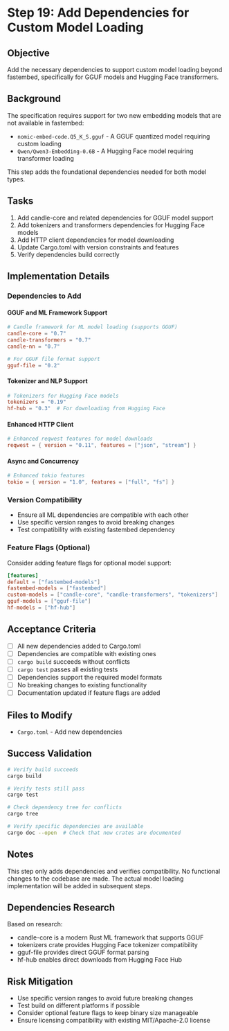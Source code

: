 # Step 19: Add Dependencies for Custom Model Loading

## Objective
Add the necessary dependencies to support custom model loading beyond fastembed, specifically for GGUF models and Hugging Face transformers.

## Background
The specification requires support for two new embedding models that are not available in fastembed:
- `nomic-embed-code.Q5_K_S.gguf` - A GGUF quantized model requiring custom loading
- `Qwen/Qwen3-Embedding-0.6B` - A Hugging Face model requiring transformer loading

This step adds the foundational dependencies needed for both model types.

## Tasks
1. Add candle-core and related dependencies for GGUF model support
2. Add tokenizers and transformers dependencies for Hugging Face models
3. Add HTTP client dependencies for model downloading
4. Update Cargo.toml with version constraints and features
5. Verify dependencies build correctly

## Implementation Details

### Dependencies to Add

#### GGUF and ML Framework Support
```toml
# Candle framework for ML model loading (supports GGUF)
candle-core = "0.7"
candle-transformers = "0.7"
candle-nn = "0.7"

# For GGUF file format support
gguf-file = "0.2"
```

#### Tokenizer and NLP Support
```toml
# Tokenizers for Hugging Face models
tokenizers = "0.19"
hf-hub = "0.3"  # For downloading from Hugging Face
```

#### Enhanced HTTP Client
```toml
# Enhanced reqwest features for model downloads
reqwest = { version = "0.11", features = ["json", "stream"] }
```

#### Async and Concurrency
```toml
# Enhanced tokio features
tokio = { version = "1.0", features = ["full", "fs"] }
```

### Version Compatibility
- Ensure all ML dependencies are compatible with each other
- Use specific version ranges to avoid breaking changes
- Test compatibility with existing fastembed dependency

### Feature Flags (Optional)
Consider adding feature flags for optional model support:
```toml
[features]
default = ["fastembed-models"]
fastembed-models = ["fastembed"]
custom-models = ["candle-core", "candle-transformers", "tokenizers"]
gguf-models = ["gguf-file"]
hf-models = ["hf-hub"]
```

## Acceptance Criteria
- [ ] All new dependencies added to Cargo.toml
- [ ] Dependencies are compatible with existing ones
- [ ] `cargo build` succeeds without conflicts
- [ ] `cargo test` passes all existing tests
- [ ] Dependencies support the required model formats
- [ ] No breaking changes to existing functionality
- [ ] Documentation updated if feature flags are added

## Files to Modify
- `Cargo.toml` - Add new dependencies

## Success Validation
```bash
# Verify build succeeds
cargo build

# Verify tests still pass
cargo test

# Check dependency tree for conflicts
cargo tree

# Verify specific dependencies are available
cargo doc --open  # Check that new crates are documented
```

## Notes
This step only adds dependencies and verifies compatibility. No functional changes to the codebase are made. The actual model loading implementation will be added in subsequent steps.

## Dependencies Research
Based on research:
- candle-core is a modern Rust ML framework that supports GGUF
- tokenizers crate provides Hugging Face tokenizer compatibility
- gguf-file provides direct GGUF format parsing
- hf-hub enables direct downloads from Hugging Face Hub

## Risk Mitigation
- Use specific version ranges to avoid future breaking changes
- Test build on different platforms if possible
- Consider optional feature flags to keep binary size manageable
- Ensure licensing compatibility with existing MIT/Apache-2.0 license